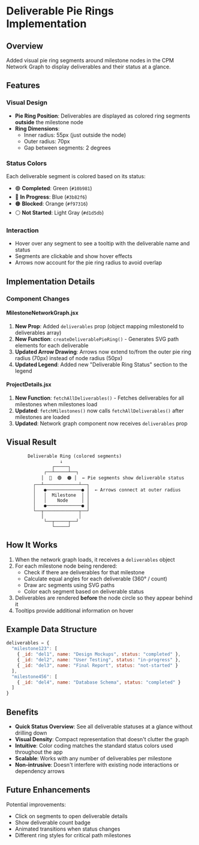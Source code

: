 # Deliverable Pie Rings Implementation

## Overview
Added visual pie ring segments around milestone nodes in the CPM Network Graph to display deliverables and their status at a glance.

## Features

### Visual Design
- **Pie Ring Position**: Deliverables are displayed as colored ring segments **outside** the milestone node
- **Ring Dimensions**:
  - Inner radius: 55px (just outside the node)
  - Outer radius: 70px
  - Gap between segments: 2 degrees
  
### Status Colors
Each deliverable segment is colored based on its status:
- 🟢 **Completed**: Green (`#10b981`)
- 🔵 **In Progress**: Blue (`#3b82f6`)
- 🟠 **Blocked**: Orange (`#f97316`)
- ⚪ **Not Started**: Light Gray (`#d1d5db`)

### Interaction
- Hover over any segment to see a tooltip with the deliverable name and status
- Segments are clickable and show hover effects
- Arrows now account for the pie ring radius to avoid overlap

## Implementation Details

### Component Changes

#### MilestoneNetworkGraph.jsx
1. **New Prop**: Added `deliverables` prop (object mapping milestoneId to deliverables array)
2. **New Function**: `createDeliverablePieRing()` - Generates SVG path elements for each deliverable
3. **Updated Arrow Drawing**: Arrows now extend to/from the outer pie ring radius (70px) instead of node radius (50px)
4. **Updated Legend**: Added new "Deliverable Ring Status" section to the legend

#### ProjectDetails.jsx
1. **New Function**: `fetchAllDeliverables()` - Fetches deliverables for all milestones when milestones load
2. **Updated**: `fetchMilestones()` now calls `fetchAllDeliverables()` after milestones are loaded
3. **Updated**: Network graph component now receives `deliverables` prop

## Visual Result

```
        Deliverable Ring (colored segments)
                    ↓
                 ┌─────┐
              ┌──┴─────┴──┐
             │  🔵  🟢  🟠 │  ← Pie segments show deliverable status
          ┌──┴─────────────┴──┐
          │   ●─────────────● │  ← Arrows connect at outer radius
          │   │  Milestone  │ │
          │   │    Node     │ │
          │   ●─────────────● │
          └──┬─────────────┬──┘
             │             │
              └──┬─────┬──┘
                 └─────┘
```

## How It Works

1. When the network graph loads, it receives a `deliverables` object
2. For each milestone node being rendered:
   - Check if there are deliverables for that milestone
   - Calculate equal angles for each deliverable (360° / count)
   - Draw arc segments using SVG paths
   - Color each segment based on deliverable status
3. Deliverables are rendered **before** the node circle so they appear behind it
4. Tooltips provide additional information on hover

## Example Data Structure

```javascript
deliverables = {
  "milestone123": [
    { _id: "del1", name: "Design Mockups", status: "completed" },
    { _id: "del2", name: "User Testing", status: "in-progress" },
    { _id: "del3", name: "Final Report", status: "not-started" }
  ],
  "milestone456": [
    { _id: "del4", name: "Database Schema", status: "completed" }
  ]
}
```

## Benefits

- **Quick Status Overview**: See all deliverable statuses at a glance without drilling down
- **Visual Density**: Compact representation that doesn't clutter the graph
- **Intuitive**: Color coding matches the standard status colors used throughout the app
- **Scalable**: Works with any number of deliverables per milestone
- **Non-intrusive**: Doesn't interfere with existing node interactions or dependency arrows

## Future Enhancements

Potential improvements:
- Click on segments to open deliverable details
- Show deliverable count badge
- Animated transitions when status changes
- Different ring styles for critical path milestones
